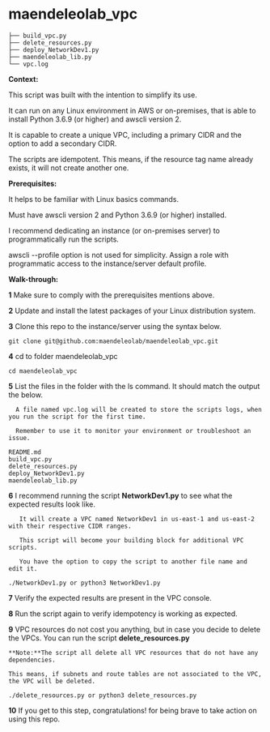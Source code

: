 # maendeleolab_vpc

```
├── build_vpc.py
├── delete_resources.py
├── deploy_NetworkDev1.py
├── maendeleolab_lib.py
└── vpc.log
```

**Context:**

This script was built with the intention to simplify its use. 

It can run on any Linux environment in AWS or on-premises, that is able to install Python 3.6.9 (or higher) and awscli version 2.

It is capable to create a unique VPC, including a primary CIDR and the option to add a secondary CIDR.

The scripts are idempotent. This means, if the resource tag name already exists, it will not create another one.

**Prerequisites:**

It helps to be familiar with Linux basics commands.

Must have awscli version 2 and Python 3.6.9 (or higher) installed.

I recommend dedicating an instance (or on-premises server) to programmatically run the scripts.  

awscli --profile option is not used for simplicity. Assign a role with programmatic access to the instance/server default profile.


**Walk-through:**

**1** Make sure to comply with the prerequisites mentions above.

**2** Update and install the latest packages of your Linux distribution system.

**3** Clone this repo to the instance/server using the syntax below.

```
git clone git@github.com:maendeleolab/maendeleolab_vpc.git
```

**4** cd to folder maendeleolab_vpc

```
cd maendeleolab_vpc
```

**5** List the files in the folder with the ls command. It should match the output the below.
	
	  A file named vpc.log will be created to store the scripts logs, when you run the script for the first time.
	
	  Remember to use it to monitor your environment or troubleshoot an issue.

```
README.md
build_vpc.py
delete_resources.py
deploy_NetworkDev1.py
maendeleolab_lib.py
```

**6**  I recommend running the script **NetworkDev1.py** to see what the expected results look like. 

	   It will create a VPC named NetworkDev1 in us-east-1 and us-east-2 with their respective CIDR ranges.

	   This script will become your building block for additional VPC scripts. 

	   You have the option to copy the script to another file name and edit it.

```
./NetworkDev1.py or python3 NetworkDev1.py
```

**7** Verify the expected results are present in the VPC console. 

**8** Run the script again to verify idempotency is working as expected. 

**9** VPC resources do not cost you anything, but in case you decide to delete the VPCs. You can run the script **delete_resources.py**
	
	**Note:**The script all delete all VPC resources that do not have any dependencies. 
	
	This means, if subnets and route tables are not associated to the VPC, the VPC will be deleted. 

```
./delete_resources.py or python3 delete_resources.py
```

**10** If you get to this step, congratulations! for being brave to take action on using this repo. 

	
